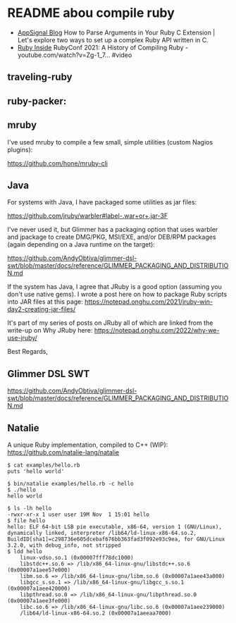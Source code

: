 
# README abou compile ruby

* [AppSignal Blog](https://t.co/5NPeRR2viY?s=35) How to Parse Arguments in Your Ruby C Extension | Let's explore two ways to set up a complex Ruby API written in C.
* [Ruby Inside](https://twitter.com/RubyInside/status/1482093670287425541?t=EM9fbDTKn7tL4Q5__h_dfg&s=09) RubyConf 2021: A History of Compiling Ruby - youtube.com/watch?v=Zg-1_7… #video

## traveling-ruby

## ruby-packer:

## mruby

I've used mruby to compile a few small, simple utilities (custom Nagios
plugins):

https://github.com/hone/mruby-cli

## Java

For systems with Java, I have packaged some utilities as jar files:

https://github.com/jruby/warbler#label-.war+or+.jar-3F

I've never used it, but Glimmer has a packaging option that uses warbler
and jpackage to create DMG/PKG, MSI/EXE, and/or DEB/RPM packages (again
depending on a Java runtime on the target):

https://github.com/AndyObtiva/glimmer-dsl-swt/blob/master/docs/reference/GLIMMER_PACKAGING_AND_DISTRIBUTION.md


If the system has Java, I agree that JRuby is a good option (assuming
you don't use native gems). I wrote a post here on how to package Ruby
scripts into JAR files at this page:
https://notepad.onghu.com/2021/jruby-win-day2-creating-jar-files/

It's part of my series of posts on JRuby all of which are linked from
the write-up on Why JRuby here:
https://notepad.onghu.com/2022/why-we-use-jruby/

Best Regards,

## Glimmer DSL SWT

https://github.com/AndyObtiva/glimmer-dsl-swt/blob/master/docs/reference/GLIMMER_PACKAGING_AND_DISTRIBUTION.md

## Natalie

A unique Ruby implementation, compiled to C++ (WIP): https://github.com/natalie-lang/natalie

```
$ cat examples/hello.rb
puts 'hello world'

$ bin/natalie examples/hello.rb -c hello
$ ./hello
hello world
```

```
$ ls -lh hello
-rwxr-xr-x 1 user user 19M Nov  1 15:01 hello
$ file hello
hello: ELF 64-bit LSB pie executable, x86-64, version 1 (GNU/Linux),
dynamically linked, interpreter /lib64/ld-linux-x86-64.so.2,
BuildID[sha1]=c298736e605dcebaf676bb363fad3f092e93c9ea, for GNU/Linux
3.2.0, with debug_info, not stripped
$ ldd hello
	linux-vdso.so.1 (0x00007fff78dc1000)
	libstdc++.so.6 => /lib/x86_64-linux-gnu/libstdc++.so.6 (0x00007a1aee57e000)
	libm.so.6 => /lib/x86_64-linux-gnu/libm.so.6 (0x00007a1aee43a000)
	libgcc_s.so.1 => /lib/x86_64-linux-gnu/libgcc_s.so.1 (0x00007a1aee420000)
	libpthread.so.0 => /lib/x86_64-linux-gnu/libpthread.so.0 (0x00007a1aee3fe000)
	libc.so.6 => /lib/x86_64-linux-gnu/libc.so.6 (0x00007a1aee239000)
	/lib64/ld-linux-x86-64.so.2 (0x00007a1aeeaa7000)
```

